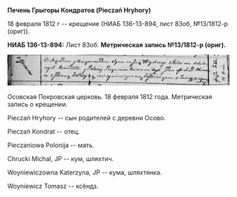 **Печень Грыгоры Кондратов (Pieczań Hryhory)**

18 февраля 1812 г -- крещение (НИАБ 136-13-894, лист 83об, №13/1812-р
(ориг)).

**НИАБ 136-13-894:** Лист 83об. **Метрическая запись №13/1812-р
(ориг).**

![](./media/b530afcaba221451dd0aa7c1809d6f1f918fa9f3.png)

Осовская Покровская церковь. 18 февраля 1812 года. Метрическая запись о
крещении.

Pieczań Hryhory -- сын родителей с деревни Осово.

Pieczań Kondrat -- отец.

Pieczaniowa Polonija -- мать.

Chrucki Michal, JP -- кум, шляхтич.

Woyniewiczowna Katerzyna, JP -- кума, шляхтянка.

Woyniewicz Tomasz -- ксёндз.
